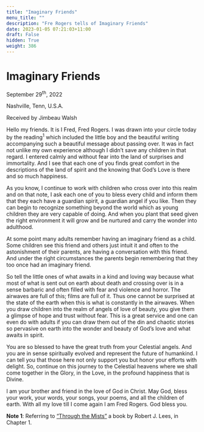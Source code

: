 ```yaml
---
title: "Imaginary Friends"
menu_title: ""
description: "Fre Rogers tells of Imaginary Friends"
date: 2023-01-05 07:21:03+11:00
draft: False
hidden: True
weight: 386
---
```

# Imaginary Friends 

September 29<sup>th</sup>, 2022

Nashville, Tenn, U.S.A.

Received by Jimbeau Walsh  



Hello my friends. It is I Fred, Fred Rogers. I was drawn into your circle today by the reading<sup>1</sup> which included the little boy and the beautiful writing accompanying such a beautiful message about passing over. It was in fact not unlike my own experience although I didn’t save any children in that regard. I entered calmly and without fear into the land of surprises and immortality. And I see that each one of you finds great comfort in the descriptions of the land of spirit and the knowing that God’s Love is there and so much happiness. 

As you know, I continue to work with children who cross over into this realm and on that note, I ask  each one of you to bless every child and inform them that they each have a guardian spirit, a guardian angel if you like. Then they can begin to recognize something beyond the world which as young children they are very capable of doing. And when you plant that seed given the right environment it will grow and be nurtured and carry the wonder into adulthood.
 
At some point many adults remember having an imaginary friend as a child. Some children see this friend and others just intuit it and often to the astonishment of their parents, are having a conversation with this friend. And under the right circumstances the parents begin remembering that they too once had an imaginary friend.
 
So tell the little ones of what awaits in a kind and loving way because what most of what is sent out on earth about death and crossing over is in a sense barbaric and often filled with fear and violence and horror. The airwaves are full of this; films are full of it. Thus one cannot be surprised at the state of the earth when this is what is constantly in the airwaves. When you draw children into the realm of angels of love of beauty, you give them a glimpse of hope and trust without fear. This is a great service and one can even do with adults if you can draw them out of the din and chaotic stories so pervasive on earth into the wonder and beauty of God’s love and what awaits in spirit. 

You are so blessed to have the great truth from your Celestial angels. And you are in sense spiritually evolved and represent the future of humankind. I can tell you that those here not only support you but honor your efforts with delight. So, continue on this journey to the Celestial heavens where we shall come together in the Glory, in the Love, in the profound happiness that is Divine. 

I am your brother and friend in the love of God in Christ. May God, bless your work, your words, your songs, your poems, and all the children of earth. With all my love till I come again I am Fred Rogers. God bless you. 


**Note 1**: Referring to [“Through the Mists”](https://new-birth.net/media/cms_page_media/220/Through_the_Mists_May_2021.pdf) a book by Robert J. Lees, in Chapter 1.  